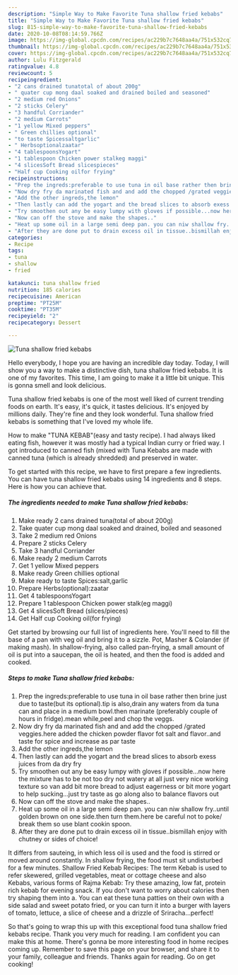 ```yaml
---
description: "Simple Way to Make Favorite Tuna shallow fried kebabs"
title: "Simple Way to Make Favorite Tuna shallow fried kebabs"
slug: 815-simple-way-to-make-favorite-tuna-shallow-fried-kebabs
date: 2020-10-08T08:14:59.766Z
image: https://img-global.cpcdn.com/recipes/ac229b7c7648aa4a/751x532cq70/tuna-shallow-fried-kebabs-recipe-main-photo.jpg
thumbnail: https://img-global.cpcdn.com/recipes/ac229b7c7648aa4a/751x532cq70/tuna-shallow-fried-kebabs-recipe-main-photo.jpg
cover: https://img-global.cpcdn.com/recipes/ac229b7c7648aa4a/751x532cq70/tuna-shallow-fried-kebabs-recipe-main-photo.jpg
author: Lulu Fitzgerald
ratingvalue: 4.8
reviewcount: 5
recipeingredient:
- "2 cans drained tunatotal of about 200g"
- " quater cup mong daal soaked and drained boiled and seasoned"
- "2 medium red Onions"
- "2 sticks Celery"
- "3 handful Corriander"
- "2 medium Carrots"
- "1 yellow Mixed peppers"
- " Green chillies optional"
- "to taste Spicessaltgarlic"
- " Herbsoptionalzaatar"
- "4 tablespoonsYogart"
- "1 tablespoon Chicken power stalkeg maggi"
- "4 slicesSoft Bread slicespieces"
- "Half cup Cooking oilfor frying"
recipeinstructions:
- "Prep the ingreds:preferable to use tuna in oil base rather then brine just due to taste(but its optional).tip is also,drain any waters from da tuna can and place in a medium bowl.then marinate (preferably couple of hours in fridge).mean while,peel and chop the veggs."
- "Now dry fry da marinated fish and and add the chopped /grated veggies.here added the chicken powder flavor fot salt and flavor..and taste for spice and increase as par taste"
- "Add the other ingreds,the lemon"
- "Then lastly can add the yogart and the bread slices to absorb exess juices from da dry fry"
- "Try smoothen out any be easy lumpy with gloves if possible...now here the mixture has to be not too dry not watery at all just very nice working texture so van add bit more bread to adjust eagerness or bit more yogart to help sucking...just try taste as go along also to balance flavors out"
- "Now can off the stove and make the shapes.."
- "Heat up some oil in a large semi deep pan. you can niw shallow fry..until golden brown on one side.then turn them.here be careful not to poke/ break them so use blant cookin spoon."
- "After they are done put to drain excess oil in tissue..bismillah enjoy with chutney or sides of choice!"
categories:
- Recipe
tags:
- tuna
- shallow
- fried

katakunci: tuna shallow fried 
nutrition: 185 calories
recipecuisine: American
preptime: "PT25M"
cooktime: "PT35M"
recipeyield: "2"
recipecategory: Dessert

---
```



![Tuna shallow fried kebabs](https://img-global.cpcdn.com/recipes/ac229b7c7648aa4a/751x532cq70/tuna-shallow-fried-kebabs-recipe-main-photo.jpg)

Hello everybody, I hope you are having an incredible day today. Today, I will show you a way to make a distinctive dish, tuna shallow fried kebabs. It is one of my favorites. This time, I am going to make it a little bit unique. This is gonna smell and look delicious.

Tuna shallow fried kebabs is one of the most well liked of current trending foods on earth. It's easy, it's quick, it tastes delicious. It's enjoyed by millions daily. They're fine and they look wonderful. Tuna shallow fried kebabs is something that I've loved my whole life.

How to make &#34;TUNA KEBAB&#34;(easy and tasty recipe). I had always liked eating fish, however it was mostly had a typical Indian curry or fried way. I got introduced to canned fish (mixed with Tuna Kebabs are made with canned tuna (which is already shredded) and preserved in water.


To get started with this recipe, we have to first prepare a few ingredients. You can have tuna shallow fried kebabs using 14 ingredients and 8 steps. Here is how you can achieve that.

<!--inarticleads1-->

##### The ingredients needed to make Tuna shallow fried kebabs:

1. Make ready 2 cans drained tuna(total of about 200g)
1. Take  quater cup mong daal soaked and drained, boiled and seasoned
1. Take 2 medium red Onions
1. Prepare 2 sticks Celery
1. Take 3 handful Corriander
1. Make ready 2 medium Carrots
1. Get 1 yellow Mixed peppers
1. Make ready  Green chillies optional
1. Make ready to taste Spices:salt,garlic
1. Prepare  Herbs(optional):zaatar
1. Get 4 tablespoonsYogart
1. Prepare 1 tablespoon Chicken power stalk(eg maggi)
1. Get 4 slicesSoft Bread (slices/pieces)
1. Get Half cup Cooking oil(for frying)


Get started by browsing our full list of ingredients here. You&#39;ll need to fill the base of a pan with veg oil and bring it to a sizzle. Pot, Masher &amp; Colander (if making mash). In shallow-frying, also called pan-frying, a small amount of oil is put into a saucepan, the oil is heated, and then the food is added and cooked. 

<!--inarticleads2-->

##### Steps to make Tuna shallow fried kebabs:

1. Prep the ingreds:preferable to use tuna in oil base rather then brine just due to taste(but its optional).tip is also,drain any waters from da tuna can and place in a medium bowl.then marinate (preferably couple of hours in fridge).mean while,peel and chop the veggs.
1. Now dry fry da marinated fish and and add the chopped /grated veggies.here added the chicken powder flavor fot salt and flavor..and taste for spice and increase as par taste
1. Add the other ingreds,the lemon
1. Then lastly can add the yogart and the bread slices to absorb exess juices from da dry fry
1. Try smoothen out any be easy lumpy with gloves if possible...now here the mixture has to be not too dry not watery at all just very nice working texture so van add bit more bread to adjust eagerness or bit more yogart to help sucking...just try taste as go along also to balance flavors out
1. Now can off the stove and make the shapes..
1. Heat up some oil in a large semi deep pan. you can niw shallow fry..until golden brown on one side.then turn them.here be careful not to poke/ break them so use blant cookin spoon.
1. After they are done put to drain excess oil in tissue..bismillah enjoy with chutney or sides of choice!


It differs from sauteing, in which less oil is used and the food is stirred or moved around constantly. In shallow frying, the food must sit undisturbed for a few minutes. Shallow Fried Kebab Recipes: The term Kebab is used to refer skewered, grilled vegetables, meat or cottage cheese and also Kebabs, various forms of Rajma Kebab: Try these amazing, low fat, protein rich kebab for evening snack. If you don&#39;t want to worry about calories then try shaping them into a. You can eat these tuna patties on their own with a side salad and sweet potato fried, or you can turn it into a burger with layers of tomato, lettuce, a slice of cheese and a drizzle of Sriracha…perfect! 

So that's going to wrap this up with this exceptional food tuna shallow fried kebabs recipe. Thank you very much for reading. I am confident you can make this at home. There's gonna be more interesting food in home recipes coming up. Remember to save this page on your browser, and share it to your family, colleague and friends. Thanks again for reading. Go on get cooking!
